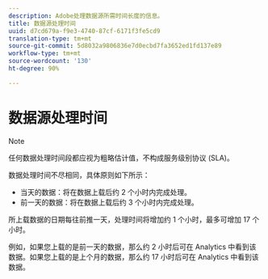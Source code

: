 ```yaml
---
description: Adobe处理数据源所需时间长度的信息。
title: 数据源处理时间
uuid: d7cd679a-f9e3-4740-87cf-6171f3fe5cd9
translation-type: tm+mt
source-git-commit: 5d8032a9806836e7d0ecbd7fa3652ed1fd137e89
workflow-type: tm+mt
source-wordcount: '130'
ht-degree: 90%

---
```



# 数据源处理时间

>[!NOTE]
>任何数据处理时间段都应视为粗略估计值，不构成服务级别协议 (SLA)。

数据处理时间不尽相同，具体原则如下所示：

* 当天的数据：将在数据上载后约 2 个小时内完成处理。
* 前一天的数据：将在数据上载后约 3 个小时内完成处理。

所上载数据的日期每往前推一天，处理时间将增加约 1 个小时，最多可增加 17 个小时。

例如，如果您上载的是前一天的数据，那么约 2 小时后可在 Analytics 中看到该数据。如果您上载的是上个月的数据，那么约 17 小时后可在 Analytics 中看到该数据。
